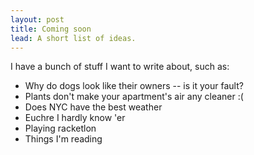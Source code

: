 ```yaml
---
layout: post
title: Coming soon
lead: A short list of ideas.
---
```


I have a bunch of stuff I want to write about, such as:
* Why do dogs look like their owners -- is it your fault?
* Plants don't make your apartment's air any cleaner :(
* Does NYC have the best weather
* Euchre I hardly know 'er
* Playing racketlon
* Things I'm reading